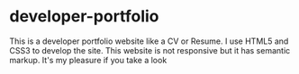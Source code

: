 # developer-portfolio

This is a developer portfolio website like a CV or Resume. I use HTML5 and CSS3 to develop the site. This website is not responsive but it has semantic markup. It's my pleasure if you take a look
